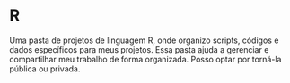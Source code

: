 # R
Uma pasta de projetos de linguagem R, onde organizo scripts, códigos e dados específicos para meus projetos. Essa pasta ajuda a gerenciar e compartilhar meu trabalho de forma organizada. Posso optar por torná-la pública ou privada.
